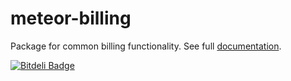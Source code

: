 meteor-billing
==============

Package for common billing functionality.
See full [documentation](http://github.differential.io/meteor-billing/).


[![Bitdeli Badge](https://d2weczhvl823v0.cloudfront.net/BeDifferential/meteor-billing/trend.png)](https://bitdeli.com/free "Bitdeli Badge")

